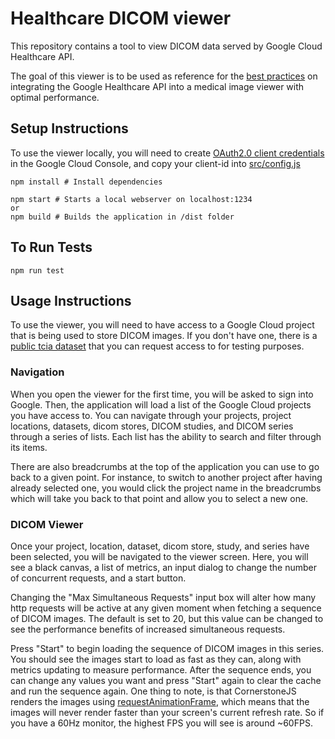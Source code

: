 # Healthcare DICOM viewer

This repository contains a tool to view DICOM data served by Google Cloud Healthcare API.

The goal of this viewer is to be used as reference for the [best practices](https://github.com/GoogleCloudPlatform/healthcare-api-dicom-viewer/wiki/Performant-Medical-Image-Viewer-Findings) on integrating the Google Healthcare API into a medical image viewer with optimal performance.

## Setup Instructions
To use the viewer locally, you will need to create [OAuth2.0 client credentials](https://cloud.google.com/docs/authentication/end-user) in the Google Cloud Console, and copy your client-id into [src/config.js](src/config.js)
```shell
npm install # Install dependencies

npm start # Starts a local webserver on localhost:1234
or
npm build # Builds the application in /dist folder
```

## To Run Tests
```shell
npm run test
```

## Usage Instructions
To use the viewer, you will need to have access to a Google Cloud project that is being used to store DICOM images. If you don't have one, there is a [public tcia dataset](https://cloud.google.com/healthcare/docs/resources/public-datasets/tcia#cloud-healthcare-api) that you can request access to for testing purposes.

### Navigation
When you open the viewer for the first time, you will be asked to sign into Google. Then, the application will load a list of the Google Cloud projects you have access to. You can navigate through your projects, project locations, datasets, dicom stores, DICOM studies, and DICOM series through a series of lists. Each list has the ability to search and filter through its items.

There are also breadcrumbs at the top of the application you can use to go back to a given point. For instance, to switch to another project after having already selected one, you would click the project name in the breadcrumbs which will take you back to that point and allow you to select a new one.

### DICOM Viewer
Once your project, location, dataset, dicom store, study, and series have been selected, you will be navigated to the viewer screen. Here, you will see a black canvas, a list of metrics, an input dialog to change the number of concurrent requests, and a start button.

Changing the "Max Simultaneous Requests" input box will alter how many http requests will be active at any given moment when fetching a sequence of DICOM images. The default is set to 20, but this value can be changed to see the performance benefits of increased simultaneous requests.

Press "Start" to begin loading the sequence of DICOM images in this series. You should see the images start to load as fast as they can, along with metrics updating to measure performance. After the sequence ends, you can change any values you want and press "Start" again to clear the cache and run the sequence again. One thing to note, is that CornerstoneJS renders the images using [requestAnimationFrame](https://developer.mozilla.org/en-US/docs/Web/API/window/requestAnimationFrame), which means that the images will never render faster than your screen's current refresh rate. So if you have a 60Hz monitor, the highest FPS you will see is around ~60FPS. 
